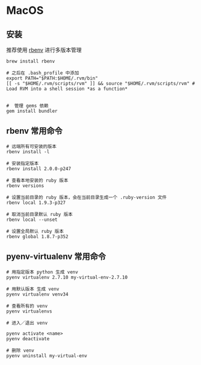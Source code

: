 # MacOS

## 安装

推荐使用 [rbenv](https://github.com/rbenv/rbenv) 进行多版本管理
```
brew install rbenv

# 之后在 .bash_profile 中添加
export PATH="$PATH:$HOME/.rvm/bin"
[[ -s "$HOME/.rvm/scripts/rvm" ]] && source "$HOME/.rvm/scripts/rvm" # Load RVM into a shell session *as a function*


#  管理 gems 依赖
gem install bundler
```

## rbenv 常用命令

```
# 远端所有可安装的版本
rbenv install -l

# 安装指定版本
rbenv install 2.0.0-p247

# 查看本地安装的 ruby 版本
rbenv versions

# 设置当前目录的 ruby 版本，会在当前目录生成一个 .ruby-version 文件
rbenv local 1.9.3-p327

# 取消当前目录默认 ruby 版本
rbenv local --unset

# 设置全局默认 ruby 版本
rbenv global 1.8.7-p352
```

## pyenv-virtualenv 常用命令

``` 
# 用指定版本 python 生成 venv
pyenv virtualenv 2.7.10 my-virtual-env-2.7.10

# 用默认版本 生成 venv
pyenv virtualenv venv34

# 查看所有的 venv
pyenv virtualenvs

# 进入／退出 venv

pyenv activate <name>
pyenv deactivate

# 删除 venv
pyenv uninstall my-virtual-env
```
